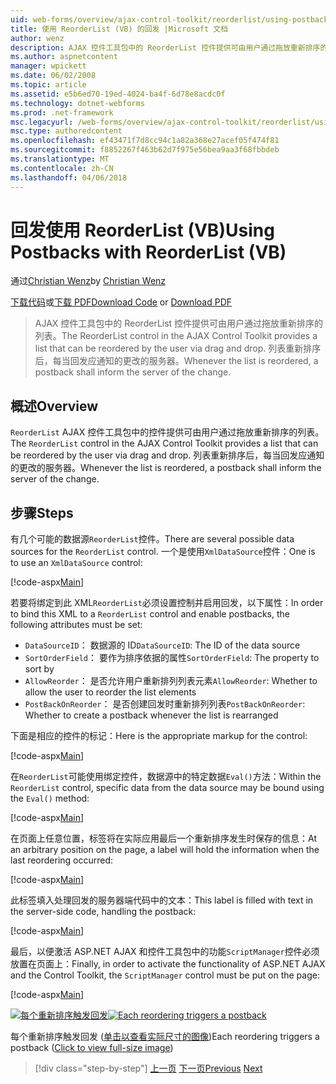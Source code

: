 ```yaml
---
uid: web-forms/overview/ajax-control-toolkit/reorderlist/using-postbacks-with-reorderlist-vb
title: 使用 ReorderList (VB) 的回发 |Microsoft 文档
author: wenz
description: AJAX 控件工具包中的 ReorderList 控件提供可由用户通过拖放重新排序的列表。 每当列表重新排序后，采购订单...
ms.author: aspnetcontent
manager: wpickett
ms.date: 06/02/2008
ms.topic: article
ms.assetid: e5b6ed70-19ed-4024-ba4f-6d78e8acdc0f
ms.technology: dotnet-webforms
ms.prod: .net-framework
msc.legacyurl: /web-forms/overview/ajax-control-toolkit/reorderlist/using-postbacks-with-reorderlist-vb
msc.type: authoredcontent
ms.openlocfilehash: ef43471f7d8cc94c1a82a368e27acef05f474f81
ms.sourcegitcommit: f8852267f463b62d7f975e56bea9aa3f68fbbdeb
ms.translationtype: MT
ms.contentlocale: zh-CN
ms.lasthandoff: 04/06/2018
---
```

<a name="using-postbacks-with-reorderlist-vb"></a><span data-ttu-id="381fd-104">回发使用 ReorderList (VB)</span><span class="sxs-lookup"><span data-stu-id="381fd-104">Using Postbacks with ReorderList (VB)</span></span>
====================
<span data-ttu-id="381fd-105">通过[Christian Wenz](https://github.com/wenz)</span><span class="sxs-lookup"><span data-stu-id="381fd-105">by [Christian Wenz](https://github.com/wenz)</span></span>

<span data-ttu-id="381fd-106">[下载代码](http://download.microsoft.com/download/9/3/f/93f8daea-bebd-4821-833b-95205389c7d0/ReorderList4.vb.zip)或[下载 PDF](http://download.microsoft.com/download/2/d/c/2dc10e34-6983-41d4-9c08-f78f5387d32b/reorderlist4VB.pdf)</span><span class="sxs-lookup"><span data-stu-id="381fd-106">[Download Code](http://download.microsoft.com/download/9/3/f/93f8daea-bebd-4821-833b-95205389c7d0/ReorderList4.vb.zip) or [Download PDF](http://download.microsoft.com/download/2/d/c/2dc10e34-6983-41d4-9c08-f78f5387d32b/reorderlist4VB.pdf)</span></span>

> <span data-ttu-id="381fd-107">AJAX 控件工具包中的 ReorderList 控件提供可由用户通过拖放重新排序的列表。</span><span class="sxs-lookup"><span data-stu-id="381fd-107">The ReorderList control in the AJAX Control Toolkit provides a list that can be reordered by the user via drag and drop.</span></span> <span data-ttu-id="381fd-108">列表重新排序后，每当回发应通知的更改的服务器。</span><span class="sxs-lookup"><span data-stu-id="381fd-108">Whenever the list is reordered, a postback shall inform the server of the change.</span></span>


## <a name="overview"></a><span data-ttu-id="381fd-109">概述</span><span class="sxs-lookup"><span data-stu-id="381fd-109">Overview</span></span>

<span data-ttu-id="381fd-110">`ReorderList` AJAX 控件工具包中的控件提供可由用户通过拖放重新排序的列表。</span><span class="sxs-lookup"><span data-stu-id="381fd-110">The `ReorderList` control in the AJAX Control Toolkit provides a list that can be reordered by the user via drag and drop.</span></span> <span data-ttu-id="381fd-111">列表重新排序后，每当回发应通知的更改的服务器。</span><span class="sxs-lookup"><span data-stu-id="381fd-111">Whenever the list is reordered, a postback shall inform the server of the change.</span></span>

## <a name="steps"></a><span data-ttu-id="381fd-112">步骤</span><span class="sxs-lookup"><span data-stu-id="381fd-112">Steps</span></span>

<span data-ttu-id="381fd-113">有几个可能的数据源`ReorderList`控件。</span><span class="sxs-lookup"><span data-stu-id="381fd-113">There are several possible data sources for the `ReorderList` control.</span></span> <span data-ttu-id="381fd-114">一个是使用`XmlDataSource`控件：</span><span class="sxs-lookup"><span data-stu-id="381fd-114">One is to use an `XmlDataSource` control:</span></span>

[!code-aspx[Main](using-postbacks-with-reorderlist-vb/samples/sample1.aspx)]

<span data-ttu-id="381fd-115">若要将绑定到此 XML`ReorderList`必须设置控制并启用回发，以下属性：</span><span class="sxs-lookup"><span data-stu-id="381fd-115">In order to bind this XML to a `ReorderList` control and enable postbacks, the following attributes must be set:</span></span>

- <span data-ttu-id="381fd-116">`DataSourceID`： 数据源的 ID</span><span class="sxs-lookup"><span data-stu-id="381fd-116">`DataSourceID`: The ID of the data source</span></span>
- <span data-ttu-id="381fd-117">`SortOrderField`： 要作为排序依据的属性</span><span class="sxs-lookup"><span data-stu-id="381fd-117">`SortOrderField`: The property to sort by</span></span>
- <span data-ttu-id="381fd-118">`AllowReorder`： 是否允许用户重新排列列表元素</span><span class="sxs-lookup"><span data-stu-id="381fd-118">`AllowReorder`: Whether to allow the user to reorder the list elements</span></span>
- <span data-ttu-id="381fd-119">`PostBackOnReorder`： 是否创建回发时重新排列列表</span><span class="sxs-lookup"><span data-stu-id="381fd-119">`PostBackOnReorder`: Whether to create a postback whenever the list is rearranged</span></span>

<span data-ttu-id="381fd-120">下面是相应的控件的标记：</span><span class="sxs-lookup"><span data-stu-id="381fd-120">Here is the appropriate markup for the control:</span></span>

[!code-aspx[Main](using-postbacks-with-reorderlist-vb/samples/sample2.aspx)]

<span data-ttu-id="381fd-121">在`ReorderList`可能使用绑定控件，数据源中的特定数据`Eval()`方法：</span><span class="sxs-lookup"><span data-stu-id="381fd-121">Within the `ReorderList` control, specific data from the data source may be bound using the `Eval()` method:</span></span>

[!code-aspx[Main](using-postbacks-with-reorderlist-vb/samples/sample3.aspx)]

<span data-ttu-id="381fd-122">在页面上任意位置，标签将在实际应用最后一个重新排序发生时保存的信息：</span><span class="sxs-lookup"><span data-stu-id="381fd-122">At an arbitrary position on the page, a label will hold the information when the last reordering occurred:</span></span>

[!code-aspx[Main](using-postbacks-with-reorderlist-vb/samples/sample4.aspx)]

<span data-ttu-id="381fd-123">此标签填入处理回发的服务器端代码中的文本：</span><span class="sxs-lookup"><span data-stu-id="381fd-123">This label is filled with text in the server-side code, handling the postback:</span></span>

[!code-aspx[Main](using-postbacks-with-reorderlist-vb/samples/sample5.aspx)]

<span data-ttu-id="381fd-124">最后，以便激活 ASP.NET AJAX 和控件工具包中的功能`ScriptManager`控件必须放置在页面上：</span><span class="sxs-lookup"><span data-stu-id="381fd-124">Finally, in order to activate the functionality of ASP.NET AJAX and the Control Toolkit, the `ScriptManager` control must be put on the page:</span></span>

[!code-aspx[Main](using-postbacks-with-reorderlist-vb/samples/sample6.aspx)]


<span data-ttu-id="381fd-125">[![每个重新排序触发回发](using-postbacks-with-reorderlist-vb/_static/image2.png)](using-postbacks-with-reorderlist-vb/_static/image1.png)</span><span class="sxs-lookup"><span data-stu-id="381fd-125">[![Each reordering triggers a postback](using-postbacks-with-reorderlist-vb/_static/image2.png)](using-postbacks-with-reorderlist-vb/_static/image1.png)</span></span>

<span data-ttu-id="381fd-126">每个重新排序触发回发 ([单击以查看实际尺寸的图像](using-postbacks-with-reorderlist-vb/_static/image3.png))</span><span class="sxs-lookup"><span data-stu-id="381fd-126">Each reordering triggers a postback ([Click to view full-size image](using-postbacks-with-reorderlist-vb/_static/image3.png))</span></span>

> [!div class="step-by-step"]
> <span data-ttu-id="381fd-127">[上一页](drag-and-drop-via-reorderlist-cs.md)
> [下一页](drag-and-drop-via-reorderlist-vb.md)</span><span class="sxs-lookup"><span data-stu-id="381fd-127">[Previous](drag-and-drop-via-reorderlist-cs.md)
[Next](drag-and-drop-via-reorderlist-vb.md)</span></span>
